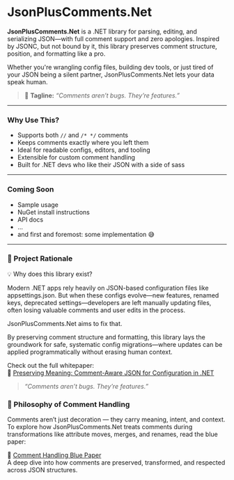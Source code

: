 # JsonPlusComments.Net

**JsonPlusComments.Net** is a .NET library for parsing, editing, and serializing JSON—with full comment support and zero apologies. Inspired by JSONC, but not bound by it, this library preserves comment structure, position, and formatting like a pro.

Whether you're wrangling config files, building dev tools, or just tired of your JSON being a silent partner, JsonPlusComments.Net lets your data speak human.

> 🐞 **Tagline:** *“Comments aren’t bugs. They’re features.”*

---

### Why Use This?

- Supports both `//` and `/* */` comments
- Keeps comments exactly where you left them
- Ideal for readable configs, editors, and tooling
- Extensible for custom comment handling
- Built for .NET devs who like their JSON with a side of sass

---

### Coming Soon

- Sample usage
- NuGet install instructions
- API docs
- ...
- and first and foremost: some implementation 😅

---

### 📄 Project Rationale

💡 Why does this library exist?

Modern .NET apps rely heavily on JSON-based configuration files like appsettings.json. But when these configs evolve—new features, renamed keys, deprecated settings—developers are left manually updating files, often losing valuable comments and user edits in the process.

JsonPlusComments.Net aims to fix that.

By preserving comment structure and formatting, this library lays the groundwork for safe, systematic config migrations—where updates can be applied programmatically without erasing human context.

Check out the full whitepaper:  
📘 [Preserving Meaning: Comment-Aware JSON for Configuration in .NET](docs/comment-aware-json-whitepaper.md)

> *“Comments aren’t bugs. They’re features.”*


### 🧠 Philosophy of Comment Handling

Comments aren’t just decoration — they carry meaning, intent, and context. To explore how JsonPlusComments.Net treats comments during transformations like attribute moves, merges, and renames, read the blue paper:

📘 [Comment Handling Blue Paper](docs/comment-handling-bluepaper.md)  
A deep dive into how comments are preserved, transformed, and respected across JSON structures.

